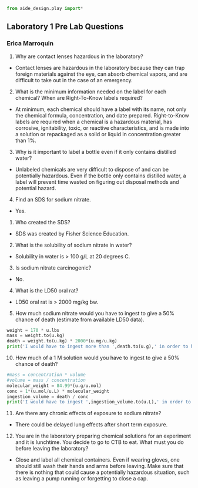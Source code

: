```python
from aide_design.play import*
```
## Laboratory 1 Pre Lab Questions
### Erica Marroquin

1. Why are contact lenses hazardous in the laboratory?

- Contact lenses are hazardous in the laboratory because they can trap foreign materials against the eye, can absorb chemical vapors, and are difficult to take out in the case of an emergency.
2. What is the minimum information needed on the label for each chemical? When are Right-To-Know labels required?
- At minimum, each chemical should have a label with its name, not only the chemical formula, concentration, and date prepared. Right-to-Know labels are required when a chemical is a hazardous material, has corrosive, ignitability, toxic, or reactive characteristics, and is made into a solution or repackaged as a solid or liquid in concentration greater than 1%.
3. Why is it important to label a bottle even if it only contains distilled water?
- Unlabeled chemicals are very difficult to dispose of and can be potentially hazardous. Even if the bottle only contains distilled water, a label will prevent time wasted on figuring out disposal methods and potential hazard.
4. Find an SDS for sodium nitrate.
- Yes.
1. Who created the SDS?
- SDS was created by Fisher Science Education.
2. What is the solubility of sodium nitrate in water?
- Solubility in water is > 100 g/L at 20 degrees C.
3. Is sodium nitrate carcinogenic?
- No.
4. What is the LD50 oral rat?
- LD50 oral rat is > 2000 mg/kg bw.
5. How much sodium nitrate would you have to ingest to give a 50% chance of death (estimate from available LD50 data).
```python
weight = 170 * u.lbs
mass = weight.to(u.kg)
death = weight.to(u.kg) * 2000*(u.mg/u.kg)
print('I would have to ingest more than ',death.to(u.g),' in order to have a 50% chance of death.')
```
10. How much of a 1 M solution would you have to ingest to give a 50% chance of death?
```python
#mass = concentration * volume
#volume = mass / concentration
molecular_weight = 84.99*(u.g/u.mol)
conc = 1*(u.mol/u.L) * molecular_weight
ingestion_volume = death / conc
print('I would have to ingest ',ingestion_volume.to(u.L),' in order to have a 50% chance of death.')

```
11. Are there any chronic effects of exposure to sodium nitrate?
- There could be delayed lung effects after short term exposure.

12. You are in the laboratory preparing chemical solutions for an experiment and it is lunchtime. You decide to go to CTB to eat. What must you do before leaving the laboratory?
- Close and label all chemical containers. Even if wearing gloves, one should still wash their hands and arms before leaving. Make sure that there is nothing that could cause a potentially hazardous situation, such as leaving a pump running or forgetting to close a cap.
